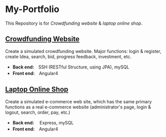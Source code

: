 # My-Portfolio
This Repository is for *Crowdfunding website* & *laptop online shop*.  
## [Crowdfunding Website](https://github.com/JunxiFan/My-Portfolio/tree/master/Crowdfunding%20Website)  
Create a simulated crowdfunding website. Major functions: login & register, create Idea, search, bid, progress feedback, investment, etc.  
 - **Back end:**　SSH (RESTful Structure, using JPA), mySQL    
 - **Front end:**　Angular4  

## [Laptop Online Shop](https://github.com/JunxiFan/My-Portfolio/tree/master/E-commerce%20Website)
Create a simulated e-commerce web site, which has the same primary functions as a real e-commerce website (administrator's page, login & logout, search, order, pay, etc.)  
   - **Back end:** 　Express, mySQL
   -  **Front end:**　Angular4
